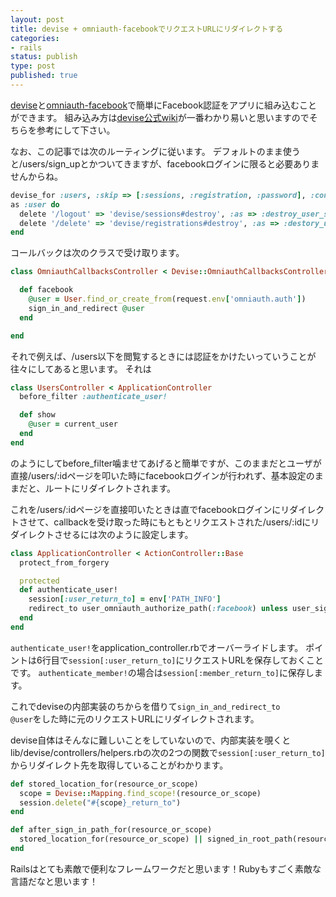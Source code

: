 ```yaml
---
layout: post
title: devise + omniauth-facebookでリクエストURLにリダイレクトする
categories:
- rails
status: publish
type: post
published: true
---
```


<a href="https://github.com/plataformatec/devise/" title="devise" target="_blank">devise</a>と<a href="https://github.com/mkdynamic/omniauth-facebook" title="omniauth-facebook" target="_blank">omniauth-facebook</a>で簡単にFacebook認証をアプリに組み込むことができます。
組み込み方は<a href="https://github.com/plataformatec/devise/wiki/OmniAuth:-Overview" target="_blank">devise公式wiki</a>が一番わかり易いと思いますのでそちらを参考にして下さい。

なお、この記事では次のルーティングに従います。
デフォルトのまま使うと/users/sign_upとかついてきますが、facebookログインに限ると必要ありませんからね。
```ruby
devise_for :users, :skip => [:sessions, :registration, :password], :controllers => { :omniauth_callbacks => 'omniauth_callbacks' }
as :user do
  delete '/logout' => 'devise/sessions#destroy', :as => :destroy_user_session
  delete '/delete' => 'devise/registrations#destroy', :as => :destory_user
end
```

コールバックは次のクラスで受け取ります。
```ruby
class OmniauthCallbacksController < Devise::OmniauthCallbacksController

  def facebook
    @user = User.find_or_create_from(request.env['omniauth.auth'])
    sign_in_and_redirect @user
  end

end
```

それで例えば、/users以下を閲覧するときには認証をかけたいっていうことが往々にしてあると思います。
それは
```ruby
class UsersController < ApplicationController
  before_filter :authenticate_user!

  def show
    @user = current_user
  end
end
```
のようにしてbefore_filter噛ませてあげると簡単ですが、このままだとユーザが直接/users/:idページを叩いた時にfacebookログインが行われず、基本設定のままだと、ルートにリダイレクトされます。

これを/users/:idページを直接叩いたときは直でfacebookログインにリダイレクトさせて、callbackを受け取った時にもともとリクエストされた/users/:idにリダイレクトさせるには次のように設定します。

```ruby
class ApplicationController < ActionController::Base
  protect_from_forgery

  protected
  def authenticate_user!
    session[:user_return_to] = env['PATH_INFO']
    redirect_to user_omniauth_authorize_path(:facebook) unless user_signed_in?
  end
end
```
<code>authenticate_user!</code>をapplication_controller.rbでオーバーライドします。
ポイントは6行目で<code>session[:user_return_to]</code>にリクエストURLを保存しておくことです。
<code>authenticate_member!</code>の場合は<code>session[:member_return_to]</code>に保存します。

これでdeviseの内部実装のちからを借りて<code>sign_in_and_redirect_to @user</code>をした時に元のリクエストURLにリダイレクトされます。

devise自体はそんなに難しいことをしていないので、内部実装を覗くとlib/devise/controllers/helpers.rbの次の2つの関数で<code>session[:user_return_to]</code>からリダイレクト先を取得していることがわかります。
```ruby
def stored_location_for(resource_or_scope)
  scope = Devise::Mapping.find_scope!(resource_or_scope)
  session.delete("#{scope}_return_to")
end

def after_sign_in_path_for(resource_or_scope)
  stored_location_for(resource_or_scope) || signed_in_root_path(resource_or_scope)
end
```


Railsはとても素敵で便利なフレームワークだと思います！Rubyもすごく素敵な言語だなと思います！
